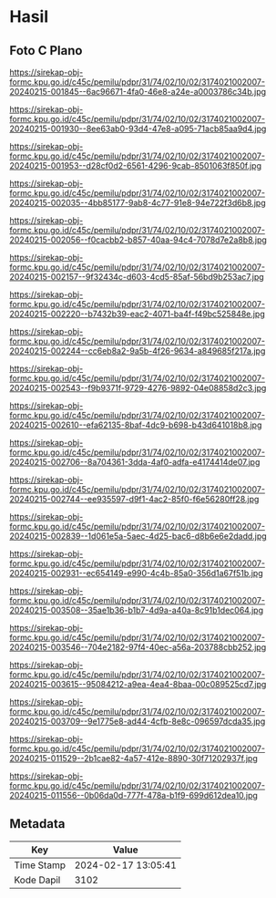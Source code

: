 # Hasil

## Foto C Plano

https://sirekap-obj-formc.kpu.go.id/c45c/pemilu/pdpr/31/74/02/10/02/3174021002007-20240215-001845--6ac96671-4fa0-46e8-a24e-a0003786c34b.jpg

https://sirekap-obj-formc.kpu.go.id/c45c/pemilu/pdpr/31/74/02/10/02/3174021002007-20240215-001930--8ee63ab0-93d4-47e8-a095-71acb85aa9d4.jpg

https://sirekap-obj-formc.kpu.go.id/c45c/pemilu/pdpr/31/74/02/10/02/3174021002007-20240215-001953--d28cf0d2-6561-4296-9cab-8501063f850f.jpg

https://sirekap-obj-formc.kpu.go.id/c45c/pemilu/pdpr/31/74/02/10/02/3174021002007-20240215-002035--4bb85177-9ab8-4c77-91e8-94e722f3d6b8.jpg

https://sirekap-obj-formc.kpu.go.id/c45c/pemilu/pdpr/31/74/02/10/02/3174021002007-20240215-002056--f0cacbb2-b857-40aa-94c4-7078d7e2a8b8.jpg

https://sirekap-obj-formc.kpu.go.id/c45c/pemilu/pdpr/31/74/02/10/02/3174021002007-20240215-002157--9f32434c-d603-4cd5-85af-56bd9b253ac7.jpg

https://sirekap-obj-formc.kpu.go.id/c45c/pemilu/pdpr/31/74/02/10/02/3174021002007-20240215-002220--b7432b39-eac2-4071-ba4f-f49bc525848e.jpg

https://sirekap-obj-formc.kpu.go.id/c45c/pemilu/pdpr/31/74/02/10/02/3174021002007-20240215-002244--cc6eb8a2-9a5b-4f26-9634-a849685f217a.jpg

https://sirekap-obj-formc.kpu.go.id/c45c/pemilu/pdpr/31/74/02/10/02/3174021002007-20240215-002543--f9b9371f-9729-4276-9892-04e08858d2c3.jpg

https://sirekap-obj-formc.kpu.go.id/c45c/pemilu/pdpr/31/74/02/10/02/3174021002007-20240215-002610--efa62135-8baf-4dc9-b698-b43d641018b8.jpg

https://sirekap-obj-formc.kpu.go.id/c45c/pemilu/pdpr/31/74/02/10/02/3174021002007-20240215-002706--8a704361-3dda-4af0-adfa-e4174414de07.jpg

https://sirekap-obj-formc.kpu.go.id/c45c/pemilu/pdpr/31/74/02/10/02/3174021002007-20240215-002744--ee935597-d9f1-4ac2-85f0-f6e56280ff28.jpg

https://sirekap-obj-formc.kpu.go.id/c45c/pemilu/pdpr/31/74/02/10/02/3174021002007-20240215-002839--1d061e5a-5aec-4d25-bac6-d8b6e6e2dadd.jpg

https://sirekap-obj-formc.kpu.go.id/c45c/pemilu/pdpr/31/74/02/10/02/3174021002007-20240215-002931--ec654149-e990-4c4b-85a0-356d1a67f51b.jpg

https://sirekap-obj-formc.kpu.go.id/c45c/pemilu/pdpr/31/74/02/10/02/3174021002007-20240215-003508--35ae1b36-b1b7-4d9a-a40a-8c91b1dec064.jpg

https://sirekap-obj-formc.kpu.go.id/c45c/pemilu/pdpr/31/74/02/10/02/3174021002007-20240215-003546--704e2182-97f4-40ec-a56a-203788cbb252.jpg

https://sirekap-obj-formc.kpu.go.id/c45c/pemilu/pdpr/31/74/02/10/02/3174021002007-20240215-003615--95084212-a9ea-4ea4-8baa-00c089525cd7.jpg

https://sirekap-obj-formc.kpu.go.id/c45c/pemilu/pdpr/31/74/02/10/02/3174021002007-20240215-003709--9e1775e8-ad44-4cfb-8e8c-096597dcda35.jpg

https://sirekap-obj-formc.kpu.go.id/c45c/pemilu/pdpr/31/74/02/10/02/3174021002007-20240215-011529--2b1cae82-4a57-412e-8890-30f71202937f.jpg

https://sirekap-obj-formc.kpu.go.id/c45c/pemilu/pdpr/31/74/02/10/02/3174021002007-20240215-011556--0b06da0d-777f-478a-b1f9-699d612dea10.jpg


## Metadata

| Key        | Value               |
| ---------- | ------------------- |
| Time Stamp | 2024-02-17 13:05:41 |
| Kode Dapil | 3102                |



